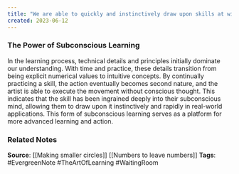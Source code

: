 ```yaml
---
title: "We are able to quickly and instinctively draw upon skills at will after they have been practiced repeatedly, ingraining them into our subconscious"
created: 2023-06-12
---
```


### The Power of Subconscious Learning
In the learning process, technical details and principles initially dominate our understanding. With time and practice, these details transition from being explicit numerical values to intuitive concepts. By continually practicing a skill, the action eventually becomes second nature, and the artist is able to execute the movement without conscious thought. This indicates that the skill has been ingrained deeply into their subconscious mind, allowing them to draw upon it instinctively and rapidly in real-world applications. This form of subconscious learning serves as a platform for more advanced learning and action.

### Related Notes
**Source**: [[Making smaller circles]] [[Numbers to leave numbers]]
**Tags**: #EvergreenNote #TheArtOfLearning #WaitingRoom 